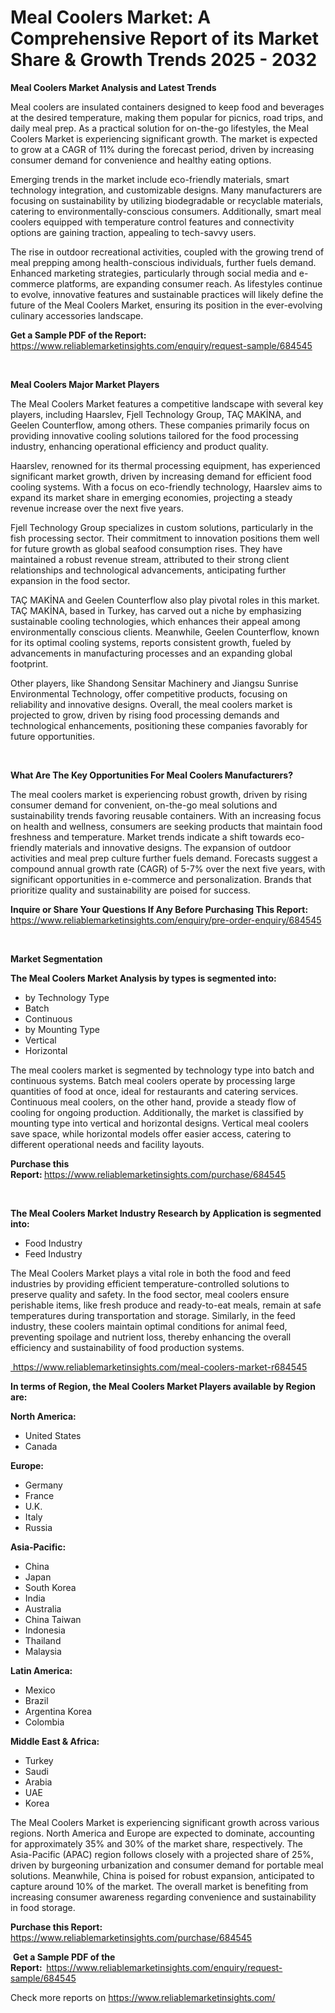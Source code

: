 <p><h1>Meal Coolers Market: A Comprehensive Report of its Market Share & Growth Trends 2025 - 2032</h1></p><p><strong>Meal Coolers Market Analysis and Latest Trends</strong></p>
<p><p>Meal coolers are insulated containers designed to keep food and beverages at the desired temperature, making them popular for picnics, road trips, and daily meal prep. As a practical solution for on-the-go lifestyles, the Meal Coolers Market is experiencing significant growth. The market is expected to grow at a CAGR of 11% during the forecast period, driven by increasing consumer demand for convenience and healthy eating options.</p><p>Emerging trends in the market include eco-friendly materials, smart technology integration, and customizable designs. Many manufacturers are focusing on sustainability by utilizing biodegradable or recyclable materials, catering to environmentally-conscious consumers. Additionally, smart meal coolers equipped with temperature control features and connectivity options are gaining traction, appealing to tech-savvy users.</p><p>The rise in outdoor recreational activities, coupled with the growing trend of meal prepping among health-conscious individuals, further fuels demand. Enhanced marketing strategies, particularly through social media and e-commerce platforms, are expanding consumer reach. As lifestyles continue to evolve, innovative features and sustainable practices will likely define the future of the Meal Coolers Market, ensuring its position in the ever-evolving culinary accessories landscape.</p></p>
<p><strong>Get a Sample PDF of the Report:&nbsp;</strong> <a href="https://www.reliablemarketinsights.com/enquiry/request-sample/684545?utm_campaign=2281&utm_medium=2&utm_source=Github&utm_content=ia&utm_term=21022025&utm_id=meal-coolers">https://www.reliablemarketinsights.com/enquiry/request-sample/684545</a></p>
<p>&nbsp;</p>
<p><strong>Meal Coolers Major Market Players</strong></p>
<p><p>The Meal Coolers Market features a competitive landscape with several key players, including Haarslev, Fjell Technology Group, TAÇ MAKİNA, and Geelen Counterflow, among others. These companies primarily focus on providing innovative cooling solutions tailored for the food processing industry, enhancing operational efficiency and product quality.</p><p>Haarslev, renowned for its thermal processing equipment, has experienced significant market growth, driven by increasing demand for efficient food cooling systems. With a focus on eco-friendly technology, Haarslev aims to expand its market share in emerging economies, projecting a steady revenue increase over the next five years.</p><p>Fjell Technology Group specializes in custom solutions, particularly in the fish processing sector. Their commitment to innovation positions them well for future growth as global seafood consumption rises. They have maintained a robust revenue stream, attributed to their strong client relationships and technological advancements, anticipating further expansion in the food sector.</p><p>TAÇ MAKİNA and Geelen Counterflow also play pivotal roles in this market. TAÇ MAKİNA, based in Turkey, has carved out a niche by emphasizing sustainable cooling technologies, which enhances their appeal among environmentally conscious clients. Meanwhile, Geelen Counterflow, known for its optimal cooling systems, reports consistent growth, fueled by advancements in manufacturing processes and an expanding global footprint.</p><p>Other players, like Shandong Sensitar Machinery and Jiangsu Sunrise Environmental Technology, offer competitive products, focusing on reliability and innovative designs. Overall, the meal coolers market is projected to grow, driven by rising food processing demands and technological enhancements, positioning these companies favorably for future opportunities.</p></p>
<p>&nbsp;</p>
<p><strong>What Are The Key Opportunities For Meal Coolers Manufacturers?</strong></p>
<p><p>The meal coolers market is experiencing robust growth, driven by rising consumer demand for convenient, on-the-go meal solutions and sustainability trends favoring reusable containers. With an increasing focus on health and wellness, consumers are seeking products that maintain food freshness and temperature. Market trends indicate a shift towards eco-friendly materials and innovative designs. The expansion of outdoor activities and meal prep culture further fuels demand. Forecasts suggest a compound annual growth rate (CAGR) of 5-7% over the next five years, with significant opportunities in e-commerce and personalization. Brands that prioritize quality and sustainability are poised for success.</p></p>
<p><strong>Inquire or Share Your Questions If Any Before Purchasing This Report:</strong> <a href="https://www.reliablemarketinsights.com/enquiry/pre-order-enquiry/684545?utm_campaign=2281&utm_medium=2&utm_source=Github&utm_content=ia&utm_term=21022025&utm_id=meal-coolers">https://www.reliablemarketinsights.com/enquiry/pre-order-enquiry/684545</a></p>
<p>&nbsp;</p>
<p><strong>Market Segmentation</strong></p>
<p><strong>The Meal Coolers Market Analysis by types is segmented into:</strong></p>
<p><ul><li>by Technology Type</li><li>Batch</li><li>Continuous</li><li>by Mounting Type</li><li>Vertical</li><li>Horizontal</li></ul></p>
<p><p>The meal coolers market is segmented by technology type into batch and continuous systems. Batch meal coolers operate by processing large quantities of food at once, ideal for restaurants and catering services. Continuous meal coolers, on the other hand, provide a steady flow of cooling for ongoing production. Additionally, the market is classified by mounting type into vertical and horizontal designs. Vertical meal coolers save space, while horizontal models offer easier access, catering to different operational needs and facility layouts.</p></p>
<p><strong>Purchase this Report:&nbsp;</strong><a href="https://www.reliablemarketinsights.com/purchase/684545?utm_campaign=2281&utm_medium=2&utm_source=Github&utm_content=ia&utm_term=21022025&utm_id=meal-coolers">https://www.reliablemarketinsights.com/purchase/684545</a></p>
<p>&nbsp;</p>
<p><strong>The Meal Coolers Market Industry Research by Application is segmented into:</strong></p>
<p><ul><li>Food Industry</li><li>Feed Industry</li></ul></p>
<p><p>The Meal Coolers Market plays a vital role in both the food and feed industries by providing efficient temperature-controlled solutions to preserve quality and safety. In the food sector, meal coolers ensure perishable items, like fresh produce and ready-to-eat meals, remain at safe temperatures during transportation and storage. Similarly, in the feed industry, these coolers maintain optimal conditions for animal feed, preventing spoilage and nutrient loss, thereby enhancing the overall efficiency and sustainability of food production systems.</p></p>
<p><a href="https://www.reliablemarketinsights.com/meal-coolers-market-r684545?utm_campaign=2281&utm_medium=2&utm_source=Github&utm_content=ia&utm_term=21022025&utm_id=meal-coolers">&nbsp;https://www.reliablemarketinsights.com/meal-coolers-market-r684545</a></p>
<p><strong>In terms of Region, the Meal Coolers Market Players available by Region are:</strong></p>
<p>
    <p> <strong> North America: </strong>
        <ul>
            <li>United States</li>
            <li>Canada</li>
        </ul>
        </p> 
    <p> <strong> Europe: </strong>
        <ul>
            <li>Germany</li>
            <li>France</li>
            <li>U.K.</li>
            <li>Italy</li>
            <li>Russia</li>
        </ul>
        </p> 
    <p> <strong> Asia-Pacific: </strong>
        <ul>
            <li>China</li>
            <li>Japan</li>
            <li>South Korea</li>
            <li>India</li>
            <li>Australia</li>
            <li>China Taiwan</li>
            <li>Indonesia</li>
            <li>Thailand</li>
            <li>Malaysia</li>
        </ul>
        </p> 
    <p> <strong> Latin America: </strong>
        <ul>
            <li>Mexico</li>
            <li>Brazil</li>
            <li>Argentina Korea</li>
            <li>Colombia</li>
        </ul>
        </p> 
    <p> <strong> Middle East & Africa: </strong>
        <ul>
            <li>Turkey</li>
            <li>Saudi</li>
            <li>Arabia</li>
            <li>UAE</li>
            <li>Korea</li>
        </ul>
    </p>
    </p>
<p><p>The Meal Coolers Market is experiencing significant growth across various regions. North America and Europe are expected to dominate, accounting for approximately 35% and 30% of the market share, respectively. The Asia-Pacific (APAC) region follows closely with a projected share of 25%, driven by burgeoning urbanization and consumer demand for portable meal solutions. Meanwhile, China is poised for robust expansion, anticipated to capture around 10% of the market. The overall market is benefiting from increasing consumer awareness regarding convenience and sustainability in food storage.</p></p>
<p><strong>Purchase this Report: </strong><a href="https://www.reliablemarketinsights.com/purchase/684545?utm_campaign=2281&utm_medium=2&utm_source=Github&utm_content=ia&utm_term=21022025&utm_id=meal-coolers">https://www.reliablemarketinsights.com/purchase/684545</a></p>
<p>&nbsp;<strong>Get a Sample PDF of the Report:&nbsp;&nbsp;</strong><a href="https://www.reliablemarketinsights.com/enquiry/request-sample/684545?utm_campaign=2281&utm_medium=2&utm_source=Github&utm_content=ia&utm_term=21022025&utm_id=meal-coolers">https://www.reliablemarketinsights.com/enquiry/request-sample/684545</a></p>
<p><strong></strong></p>
<p>Check more reports on <a href="https://www.reliablemarketinsights.com/?utm_campaign=2281&utm_medium=2&utm_source=Github&utm_content=ia&utm_term=21022025&utm_id=meal-coolers">https://www.reliablemarketinsights.com/</a></p>